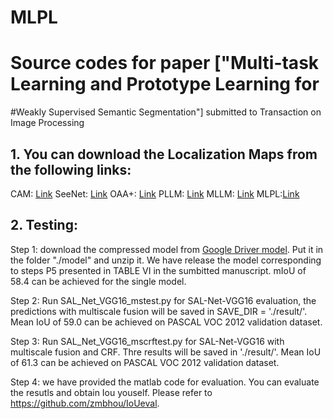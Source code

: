 # MLPL
# Source codes for paper ["Multi-task Learning and Prototype Learning for
#Weakly Supervised Semantic Segmentation"] submitted to Transaction on Image Processing

## 1. You can download the Localization Maps from the following links:
CAM: [Link](https://drive.google.com/file/d/1VfHr3-kUa8MnWuQXZWXVm3i-7dpaOHC3/view?usp=sharing)
SeeNet: [Link](https://drive.google.com/file/d/1OBoPcXqeDGGpiYHKd08kSs5hI2gGdY7M/view?usp=sharing)
OAA+: [Link](https://drive.google.com/file/d/1XtCeDckML0o5icOvAqulEQgmpUb_U5Bd/view?usp=sharing)
PLLM: [Link](https://drive.google.com/file/d/1-8_kyivFSKOeYEYukiFTu8FeMfVW7Yg8/view?usp=sharing)
MLLM: [Link](https://drive.google.com/file/d/1pfxQPOHhHQOIE2iuZsTBOnhREuisRvt1/view?usp=sharing)
MLPL:[Link](https://drive.google.com/file/d/1bkOI-IOiioakQPess7vwd13j_eDWF9Hg/view)

## 2. Testing:

Step 1: download the compressed model from [Google Driver model](https://drive.google.com/file/d/1F_HcZKZmVPOXwEzGTZkmUV9GzCM4m5OW/view). Put it in the folder "./model" and unzip it. We have release the model corresponding to steps P5 presented in TABLE VI in the sumbitted manuscript. mIoU of 58.4 can be achieved for the single model.

Step 2: Run SAL_Net_VGG16_mstest.py for SAL-Net-VGG16 evaluation, the predictions with multiscale fusion will be saved in SAVE_DIR = './result/'. Mean IoU of 59.0 can be achieved on PASCAL VOC 2012 validation dataset.

Step 3: Run SAL_Net_VGG16_mscrftest.py for SAL-Net-VGG16 with multiscale fusion and CRF. 
Thre results will be saved in './result/'. Mean IoU of 61.3 can be achieved on PASCAL VOC 2012 validation dataset.

Step 4: we have provided the matlab code for evaluation. You can evaluate the resutls and obtain Iou youself. 
Please refer to https://github.com/zmbhou/IoUeval.
